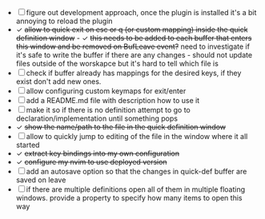 - ☐ figure out development approach, once the plugin is installed it's a bit annoying to reload the plugin
- ✓ ~~allow to quick exit on esc or q (or custom mapping) inside the quick definition window~~
        - ✓ ~~this needs to be added to each buffer that enters this window and be removed on BufLeave event?~~ 
        need to investigate if it's safe to write the buffer if there are any changes - should not update files outside of the worskapce but it's hard to tell which file is
- ☐ check if buffer already has mappings for the desired keys, if they exist don't add new ones. 
- ☐ allow configuring custom keymaps for exit/enter
- ☐ add a README.md file with description how to use it
- ☐ make it so if there is no definition attempt to go to declaration/implementation until something pops
- ✓ ~~show the name/path to the file in the quick definition window~~
- ☐ allow to quickly jump to editing of the file in the window where it all started 
- ✓ ~~extract key bindings into my own configuration~~
- ✓ ~~configure my nvim to use deployed version~~
- ☐ add an autosave option so that the changes in quick-def buffer are saved on leave 
- ☐ if there are multiple definitions open all of them in multiple floating windows. provide a property to specify how many items to open this way
